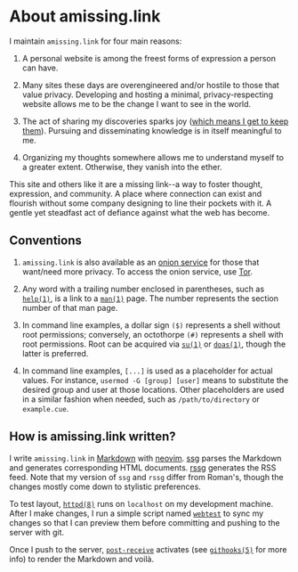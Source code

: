 # About amissing.link

I maintain `amissing.link` for four main reasons:

1. A personal website is among the freest forms of expression a person
   can have.

1. Many sites these days are overengineered and/or hostile to those that
   value privacy. Developing and hosting a minimal, privacy-respecting
   website allows me to be the change I want to see in the world.

1. The act of sharing my discoveries sparks joy ([which means I get to
   keep them](https://knowyourmeme.com/memes/does-it-spark-joy)).
   Pursuing and disseminating knowledge is in itself meaningful to me.

1. Organizing my thoughts somewhere allows me to understand myself to a
   greater extent. Otherwise, they vanish into the ether.

This site and others like it are a missing link--a way to foster
thought, expression, and community. A place where connection can exist
and flourish without some company designing to line their pockets with
it. A gentle yet steadfast act of defiance against what the web has
become.

## Conventions

1. `amissing.link` is also available as an [onion
   service](http://jentyxddh2rf47gd3e43kuebyn2xsv6h72gzh46oe4rxyovvm7xe5ead.onion/)
   for those that want/need more privacy. To access the onion service,
   use [Tor](https://www.torproject.org/).

1. Any word with a trailing number enclosed in parentheses, such as
   [`help(1)`](https://man.openbsd.org/help), is a link to a
   [`man(1)`](https://man.openbsd.org/man) page. The number represents
   the section number of that man page.

1. In command line examples, a dollar sign `($)` represents a shell
   without root permissions; conversely, an octothorpe `(#)` represents
   a shell with root permissions. Root can be acquired via
   [`su(1)`](https://man.openbsd.org/su) or
   [`doas(1)`](https://man.openbsd.org/doas), though the latter is
   preferred.

1. In command line examples, `[...]` is used as a placeholder for actual
   values. For instance, `usermod -G [group] [user]` means to substitute
   the desired group and user at those locations. Other placeholders are
   used in a similar fashion when needed, such as `/path/to/directory`
   or `example.cue`.

## How is amissing.link written?

I write `amissing.link` in [Markdown](https://www.markdownguide.org/)
with [neovim](https://neovim.io/). [ssg](https://rgz.ee/ssg.html) parses
the Markdown and generates corresponding HTML documents.
[rssg](https://rgz.ee/rssg.html) generates the RSS feed. Note that my
version of `ssg` and `rssg` differ from Roman's, though the changes
mostly come down to stylistic preferences.

To test layout, [`httpd(8)`](https://man.openbsd.org/httpd) runs on
`localhost` on my development machine. After I make changes, I run a
simple script named
[`webtest`](/src/dotfiles/file/.local/bin/webtest.html) to sync my
changes so that I can preview them before committing and pushing to the
server with git.

Once I push to the server,
[`post-receive`](/src/sysadm/file/post-receive.html) activates (see
[`githooks(5)`](https://git-scm.com/docs/githooks) for more info) to
render the Markdown and voilà.
